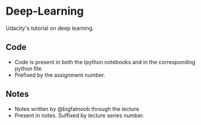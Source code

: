 # Deep-Learning
Udacity's tutorial on deep learning.

## Code
* Code is present in both the Ipython notebooks and in the corresponding python file. 
* Prefixed by the assignment number.

## Notes
* Notes written by @bigfatnoob through the lecture
* Present in notes. Suffixed by lecture series number.
